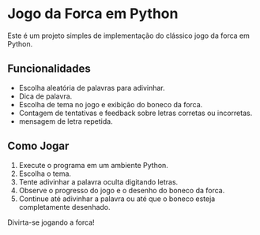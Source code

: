 
# Jogo da Forca em Python

Este é um projeto simples de implementação do clássico jogo da forca em Python.

## Funcionalidades

- Escolha aleatória de palavras para adivinhar.
- Dica de palavra.
- Escolha de tema no jogo e exibição do boneco da forca.
- Contagem de tentativas e feedback sobre letras corretas ou incorretas.
- mensagem de letra repetida.

## Como Jogar

1. Execute o programa em um ambiente Python.
2. Escolha o tema.
3. Tente adivinhar a palavra oculta digitando letras.
4. Observe o progresso do jogo e o desenho do boneco da forca.
5. Continue até adivinhar a palavra ou até que o boneco esteja completamente desenhado.


Divirta-se jogando a forca!
